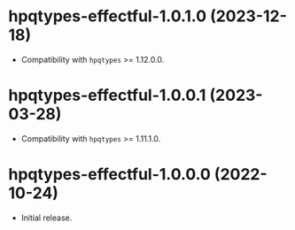 # hpqtypes-effectful-1.0.1.0 (2023-12-18)
* Compatibility with `hpqtypes` >= 1.12.0.0.

# hpqtypes-effectful-1.0.0.1 (2023-03-28)
* Compatibility with `hpqtypes` >= 1.11.1.0.

# hpqtypes-effectful-1.0.0.0 (2022-10-24)
* Initial release.
